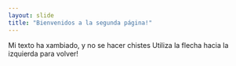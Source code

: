 ```yaml
---
layout: slide
title: "Bienvenidos a la segunda página!"
---
```

Mi texto ha xambiado, y no se hacer chistes
Utiliza la flecha hacia la izquierda para volver!
